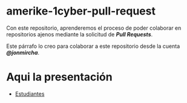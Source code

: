 # amerike-1cyber-pull-request

Con este repositorio, aprenderemos el proceso de poder colaborar en repositorios ajenos mediante la solicitud de _**Pull Requests**_.

Este párrafo lo creo para colaborar a este repositorio desde la cuenta _**@jonmircha**_.

# Aqui la presentación

- [Estudiantes](./Estudiantes.md)
